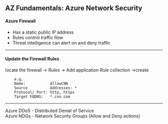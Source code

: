 AZ Fundamentals: Azure Network Security
----
#### Azure Firewall
- Has a static public IP address
- Rules control traffic flow
- Threat intelligence can alert on and deny traffic


----
#### Update the Firewall Rules
locate the firewall -> Rules -> Add application Rule collection ->create

		e.g. 
		Name: 			AllowCNN
		Source 			Addresses: *
		Protocol/ Port: http, https
		Target FQDNS:  	*.cnn.com
----
Azure DDoS - Distributed Denial of Service   
Azure NDGs - Network Security Groups (Allow and Deny actions)
